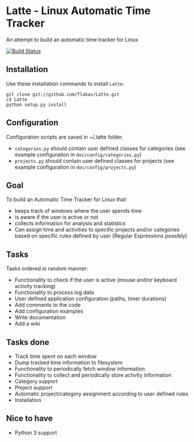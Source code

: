 Latte - Linux Automatic Time Tracker
====================================

An attempt to build an automatic time tracker for Linux

[![Build Status](https://secure.travis-ci.org/flakas/Latte.png)](http://travis-ci.org/flakas/Latte)

Installation
------------

Use these installation commands to install `Latte`:

```
git clone git://github.com/flakas/Latte.git
cd Latte
python setup.py install
```

Configuration
-------------

Configuration scripts are saved in ~/.latte folder.

- `categories.py` should contain user defined classes for categories (see example configuration in `doc/config/categories.py`)
- `projects.py` should contain user defined classes for projects (see example configuration in `doc/config/projects.py`)


Goal
----

To build an Automatic Time Tracker for Linux that:

- keeps track of windows where the user spends time
- is aware if the user is active or not
- collects information for analysis and statistics
- Can assign time and activities to specific projects and/or categories based on
  specific rules defined by user (Regular Expressions possibly)

Tasks
-----

Tasks ordered in random manner:

- Functionality to check if the user is active (mouse and/or keyboard activity tracking)
- Functionality to process log data
- User defined application configuration (paths, timer durations)
- Add comments to the code
- Add configuration examples
- Write documentation
- Add a wiki

Tasks done
----------

- Track time spent on each window
- Dump tracked time information to filesystem
- Functionality to periodically fetch window information
- Functionality to collect and periodically store activity information
- Category support
- Project support
- Automatic project/category assignment according to user defined rules
- Installation

Nice to have
------------

- Python 3 support
